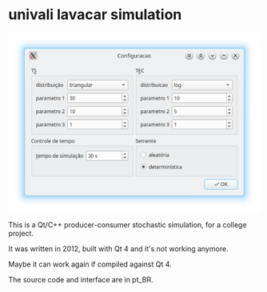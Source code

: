 univali lavacar simulation
==========================

![screenshot](docs/screenshot.png "screenshot")

This is a Qt/C++ producer-consumer stochastic simulation, for a college project.

It was written in 2012, built with Qt 4 and it's not working anymore.

Maybe it can work again if compiled against Qt 4.

The source code and interface are in pt_BR.
